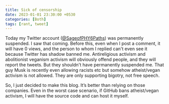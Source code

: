 ```yaml
---
title: Sick of censorship
date: 2023-01-01 23:30:00 +0530
categories: [Both]
tags: [rant, tweet]
---
```

Today my Twitter account (<a href="https://twitter.com/SageofPHY6Paths" target="_blank">@SageofPHY6Paths</a>) was permanently suspended. I saw that coming. Before this, even when I post a comment, it will have 0 views, and the person to whom I replied can't even see it because Twitter has shadow banned me. Antireligious activism and abolitionist veganism activism will obviously offend people, and they will report the tweets. But they shouldn't have permanently suspended me. That guy Musk is recently even allowing racists etc but somehow atheist/vegan activism is not allowed. They are only supporting bigotry, not free speech.

So, I just decided to make this blog. It’s better than relying on those companies. Even in the worst case scenario, if GitHub bans atheist/vegan activism, I will have the source code and can host it myself.